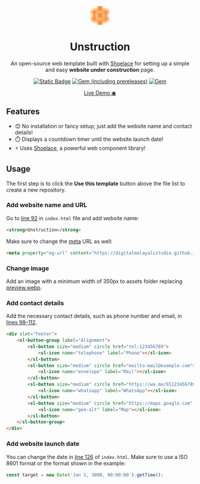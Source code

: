 <div align="center">

<img src="assets/favicon.svg" alt="Unstruction" width="50"/>

# Unstruction
An open-source web template built with [Shoelace](https://shoelace.style/) for setting up a simple and easy **website under construction** page.

[![Static Badge](https://img.shields.io/badge/jekyll-theme-CC0000?logo=jekyll&logoColor=%23CC0000)](https://github.com/digitalmalayalistudio/unstruction-jekyll-theme/)
[![Gem (including prereleases)](https://img.shields.io/gem/v/unstruction-jekyll-theme?logo=ruby&logoColor=%23E9573F)](https://rubygems.org/gems/unstruction-jekyll-theme)
[![Gem](https://img.shields.io/gem/dt/unstruction-jekyll-theme?logo=ruby&logoColor=%23E9573F)](https://rubygems.org/gems/unstruction-jekyll-theme)

[Live Demo ◉](https://digitalmalayalistudio.github.io/unstruction/)

</div>

## Features
- 😊 No installation or fancy setup; just add the website name and contact details!
- ⏱️ Displays a countdown timer until the website launch date! 
- ⚡ Uses [Shoelace](https://shoelace.style/), a powerful web component library!

## Usage
The first step is to click the **Use this template** button above the file list to create a new repository.

### Add website name and URL
Go to [line 92](https://github.com/digitalmalayalistudio/unstruction/blob/main/index.html#L92) in `index.html` file and add website name:

```html
<strong>Unstruction</strong>
```

Make sure to change the [meta](https://github.com/digitalmalayalistudio/unstruction/blob/main/index.html#L13) URL as well:

```html
<meta property="og:url" content="https://digitalmalayalistudio.github.io/unstruction/">
```

### Change image
Add an image with a minimum width of 350px to assets folder replacing [preview.webp](https://github.com/DigitalMalayaliStudio/unstruction/blob/main/assets/preview.webp).

### Add contact details
Add the necessary contact details, such as phone number and email, in [lines 98–112](https://github.com/digitalmalayalistudio/unstruction/blob/main/index.html#L98-L112).

```html
<div slot="footer">
    <sl-button-group label="Alignment">
        <sl-button size="medium" circle href="tel:123456789">
            <sl-icon name="telephone" label="Phone"></sl-icon>
        </sl-button>
        <sl-button size="medium" circle href="mailto:mail@example.com">
            <sl-icon name="envelope" label="Mail"></sl-icon>
        </sl-button>
        <sl-button size="medium" circle href="https://wa.me/91123456789">
            <sl-icon name="whatsapp" label="WhatsApp"></sl-icon>
        </sl-button>
        <sl-button size="medium" circle href="https://maps.google.com" target="_blank">
            <sl-icon name="geo-alt" label="Map"></sl-icon>
        </sl-button>
    </sl-button-group>
</div>
```

### Add website launch date
You can change the date in [line 126](https://github.com/digitalmalayalistudio/unstruction/blob/main/index.html#L126) of `index.html`. Make sure to use a ISO 8601 format or the format shown in the example:

```js
const target = new Date('Jan 1, 3000, 00:00:00').getTime();
```